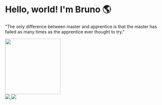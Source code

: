 # Hello, world! I'm Bruno 🌎

"The only difference between master and apprentice is that the master has failed as many times as the apprentice ever thought to try."
<br/>

<img height="180em" src="https://github-readme-stats.vercel.app/api/top-langs/?username=brunoan99&layout=compact&theme=dracula&range=all_time" />
<br/>

<div>
  <a href="brunoan99@gmail.com"> 
    <img src="https://img.shields.io/badge/Gmail-D14836?style=for-the-badge&logo=gmail&logoColor=white" />
  </a>
  <a href="https://www.linkedin.com/in/brunoandradedev/"> 
    <img src="https://img.shields.io/badge/LinkedIn-0077B5?style=for-the-badge&logo=linkedin&logoColor=white"/>
  </a>
</div>
